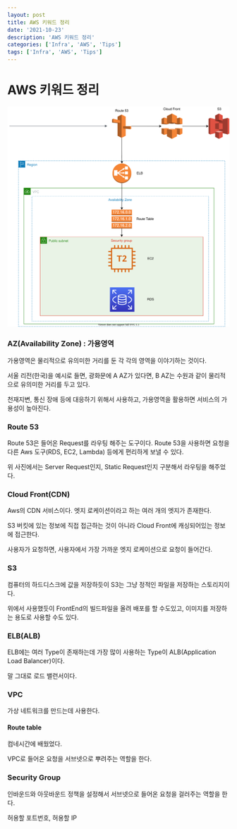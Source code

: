 ```yaml
---
layout: post
title: AWS 키워드 정리
date: '2021-10-23'
description: 'AWS 키워드 정리'
categories: ['Infra', 'AWS', 'Tips']
tags: ['Infra', 'AWS', 'Tips']
---
```

# AWS 키워드 정리

![OPGG_VPC.png](https://raw.githubusercontent.com/leeseojune53/yatudy/bfa3147e122d1f803d0e4711e86363e6209e0257/images/AWS%20Architecture.svg)

### AZ(Availability Zone) : 가용영역

가용영역은 물리적으로 유의미한 거리를 둔 각 각의 영역을 이야기하는 것이다.

서울 리전(한국)을 예시로 들면, 광화문에 A AZ가 있다면, B AZ는 수원과 같이 물리적으로 유의미한 거리를 두고 있다.

천재지변, 통신 장애 등에 대응하기 위해서 사용하고, 가용영역을 활용하면 서비스의 가용성이 높아진다.

### Route 53

Route 53은 들어온 Request를 라우팅 해주는 도구이다. Route 53을 사용하면 요청을 다른 Aws 도구(RDS, EC2, Lambda) 등에게 편리하게 보낼 수 있다.

위 사진에서는 Server Request인지, Static Request인지 구분해서 라우팅을 해주었다.

### Cloud Front(CDN)

Aws의 CDN 서비스이다. 엣지 로케이션이라고 하는 여러 개의 엣지가 존재한다.

S3 버킷에 있는 정보에 직접 접근하는 것이 아니라 Cloud Front에 캐싱되어있는 정보에 접근한다.

사용자가 요청하면, 사용자에서 가장 가까운 엣지 로케이션으로 요청이 들어간다.

### S3

컴퓨터의 하드디스크에 값을 저장하듯이 S3는 그냥 정적인 파일을 저장하는 스토리지이다.

위에서 사용했듯이 FrontEnd의 빌드파일을 올려 배포를 할 수도있고, 이미지를 저장하는 용도로 사용할 수도 있다.

### ELB(ALB)

ELB에는 여러 Type이 존재하는데 가장 많이 사용하는 Type이 ALB(Application Load Balancer)이다.

말 그대로 로드 밸런서이다.

### VPC

가상 네트워크를 만드는데 사용한다.

#### Route table

컴네시간에 배웠었다.

VPC로 들어온 요청을 서브넷으로 뿌려주는 역할을 한다.

### Security Group

인바운드와 아웃바운드 정책을 설정해서 서브넷으로 들어온 요청을 걸러주는 역할을 한다.

허용할 포트번호, 허용할 IP 


